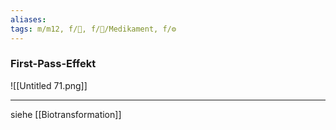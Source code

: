 ```yaml
---
aliases: 
tags: m/m12, f/💩, f/💊/Medikament, f/⚙️
---
```

### First-Pass-Effekt
![[Untitled 71.png]]

---
siehe [[Biotransformation]]